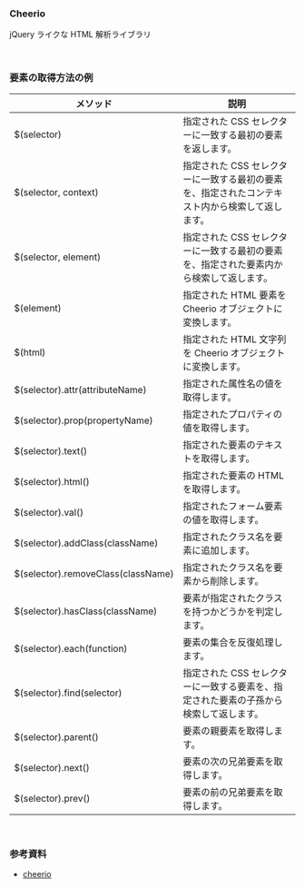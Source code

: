 ### Cheerio

jQuery ライクな HTML 解析ライブラリ

<br>

### 要素の取得方法の例

| メソッド                           | 説明                                                                                            |
| ---------------------------------- | ----------------------------------------------------------------------------------------------- |
| $(selector)                        | 指定された CSS セレクターに一致する最初の要素を返します。                                       |
| $(selector, context)               | 指定された CSS セレクターに一致する最初の要素を、指定されたコンテキスト内から検索して返します。 |
| $(selector, element)               | 指定された CSS セレクターに一致する最初の要素を、指定された要素内から検索して返します。         |
| $(element)                         | 指定された HTML 要素を Cheerio オブジェクトに変換します。                                       |
| $(html)                            | 指定された HTML 文字列を Cheerio オブジェクトに変換します。                                     |
| $(selector).attr(attributeName)    | 指定された属性名の値を取得します。                                                              |
| $(selector).prop(propertyName)     | 指定されたプロパティの値を取得します。                                                          |
| $(selector).text()                 | 指定された要素のテキストを取得します。                                                          |
| $(selector).html()                 | 指定された要素の HTML を取得します。                                                            |
| $(selector).val()                  | 指定されたフォーム要素の値を取得します。                                                        |
| $(selector).addClass(className)    | 指定されたクラス名を要素に追加します。                                                          |
| $(selector).removeClass(className) | 指定されたクラス名を要素から削除します。                                                        |
| $(selector).hasClass(className)    | 要素が指定されたクラスを持つかどうかを判定します。                                              |
| $(selector).each(function)         | 要素の集合を反復処理します。                                                                    |
| $(selector).find(selector)         | 指定された CSS セレクターに一致する要素を、指定された要素の子孫から検索して返します。           |
| $(selector).parent()               | 要素の親要素を取得します。                                                                      |
| $(selector).next()                 | 要素の次の兄弟要素を取得します。                                                                |
| $(selector).prev()                 | 要素の前の兄弟要素を取得します。                                                                |

<br>

### 参考資料

- [cheerio](https://cheerio.js.org/)
